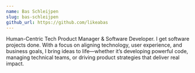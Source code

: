 ```yaml
---
name: Bas Schleijpen
slug: bas-schleijpen
github_url: https://github.com/likeabas
---
```


Human-Centric Tech Product Manager & Software Developer. I get software projects done. With a focus on aligning technology, user experience, and business goals, I bring ideas to life—whether it’s developing powerful code, managing technical teams, or driving product strategies that deliver real impact.
